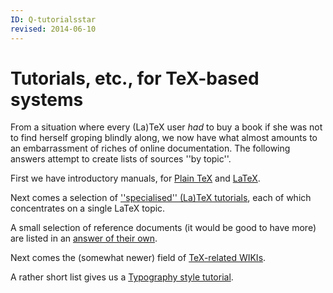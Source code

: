 ```yaml
---
ID: Q-tutorialsstar
revised: 2014-06-10
---
```

# Tutorials, etc., for TeX-based systems

From a situation where every (La)TeX user _had_ to buy a book
if she was not to find herself groping blindly along, we now have what
almost amounts to an embarrassment of riches of online documentation.
The following answers attempt to create lists of sources ''by topic''.

First we have introductory manuals, for
[Plain TeX](./FAQ-man-tex.html) and [LaTeX](./FAQ-man-latex.html).

Next comes a selection of
[''specialised'' (La)TeX tutorials](./FAQ-tutbitslatex.html),
each of which concentrates on a single LaTeX topic.

A small selection of reference documents (it would be good to have
more) are listed in an [answer of their own](./FAQ-ref-doc.html).

Next comes the (somewhat newer) field of 
[TeX-related WIKIs](./FAQ-doc-wiki.html).

A rather short list gives us a 
[Typography style tutorial](./FAQ-typo-style.html).


